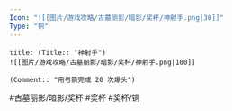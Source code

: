 ```yaml
---
Icon: "![[图片/游戏攻略/古墓丽影/暗影/奖杯/神射手.png|30]]"
Type: "铜"
---
```

```ad-common-bronze-trophy
title: (Title:: "神射手")
![[图片/游戏攻略/古墓丽影/暗影/奖杯/神射手.png|100]]

(Comment:: "用弓箭完成 20 次爆头")
```

#古墓丽影/暗影/奖杯 #奖杯 #奖杯/铜
